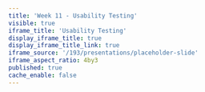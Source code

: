 ```yaml
---
title: 'Week 11 - Usability Testing'
visible: true
iframe_title: 'Usability Testing'
display_iframe_title: true
display_iframe_title_link: true
iframe_source: '/193/presentations/placeholder-slide'
iframe_aspect_ratio: 4by3
published: true
cache_enable: false
---
```

